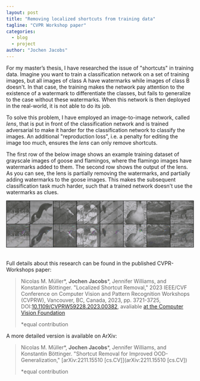 ```yaml
---
layout: post
title: "Removing localized shortcuts from training data"
tagline: "CVPR Workshop paper"
categories:
  - blog
  - project
author: "Jochen Jacobs"
---
```

For my master’s thesis, I have researched the issue of "shortcuts" in training data. Imagine you want to train a classification network on a set of training images, but all images of class A have watermarks while images of class B doesn't. In that case, the training makes the network pay attention to the existence of a watermark to differentiate the classes, but fails to generalize to the case without these watermarks. When this network is then deployed in the real-world, it is not able to do its job.

To solve this problem, I have employed an image-to-image network, called *lens*, that is put in front of the classification network and is trained adversarial to make it harder for the classification network to classify the images. An additional "reproduction loss", i.e. a penalty for editing the image too much, ensures the *lens* can only remove shortcuts.

The first row of the below image shows an example training dataset of grayscale images of goose and flamingos, where the flamingo images have watermarks added to them. The second row shows the output of the lens. As you can see, the lens is partially removing the watermarks, and partially adding watermarks to the goose images. This makes the subsequent classification task much harder, such that a trained network doesn't use the watermarks as clues.

![Lens removing shortcuts](/assets/blog_assets/localized-shortcut-removal/example.png)
&nbsp;

Full details about this research can be found in the published CVPR-Workshops paper:
> Nicolas M. Müller\*, **Jochen Jacobs**\*, Jennifer Williams, and Konstantin Böttinger. "Localized Shortcut Removal," 2023 IEEE/CVF Conference on Computer Vision and Pattern Recognition Workshops (CVPRW), Vancouver, BC, Canada, 2023, pp. 3721-3725, DOI:[10.1109/CVPRW59228.2023.00382](https://doi.org/10.1109/CVPRW59228.2023.00382), avaliable [at the Computer Vision Foundation](https://openaccess.thecvf.com/content/CVPR2023W/XAI4CV/html/Muller_Localized_Shortcut_Removal_CVPRW_2023_paper.html)
>
> *equal contribution

A more detailed version is available on ArXiv:
> Nicolas M. Müller\*, **Jochen Jacobs**\*, Jennifer Williams, and Konstantin Böttinger. "Shortcut Removal for Improved OOD-Generalization," [arXiv:2211.15510 [cs.CV]](arXiv:2211.15510 [cs.CV])
>
> *equal contribution
